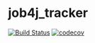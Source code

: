 # job4j_tracker
[![Build Status](https://travis-ci.org/mikhail43435/job4j_design.svg?branch=master)](https://travis-ci.org/mikhail43435/job4j_design)
[![codecov](https://codecov.io/gh/mikhail43435/job4j_design/branch/master/graph/badge.svg)](https://codecov.io/gh/mikhail43435/job4j_design)